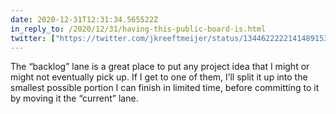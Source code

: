 ```yaml
---
date: 2020-12-31T12:31:34.565522Z
in_reply_to: /2020/12/31/having-this-public-board-is.html
twitter: ["https://twitter.com/jkreeftmeijer/status/1344622222141489153"]
---
```

The “backlog” lane is a great place to put any project idea that I might or might not eventually pick up. If I get to one of them, I’ll split it up into the smallest possible portion I can finish in limited time, before committing to it by moving it the “current” lane.
